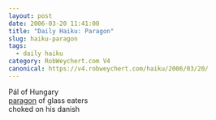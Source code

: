 ```yaml
---
layout: post
date: 2006-03-20 11:41:00
title: "Daily Haiku: Paragon"
slug: haiku-paragon
tags:
  - daily haiku
category: RobWeychert.com V4
canonical: https://v4.robweychert.com/haiku/2006/03/20/
---
```


Pál of Hungary  
[paragon](http://dictionary.reference.com/wordoftheday/archive/2006/03/20.html) of glass eaters  
choked on his danish
